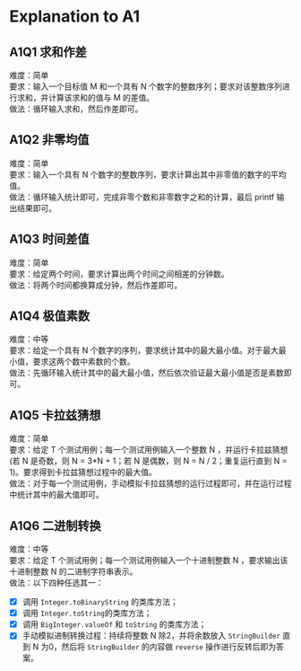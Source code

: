 # Explanation to A1   

## A1Q1 求和作差
难度：简单     
要求：输入一个目标值 M 和一个具有 N 个数字的整数序列；要求对该整数序列进行求和，并计算该求和的值与 M 的差值。      
做法：循环输入求和，然后作差即可。      

## A1Q2 非零均值
难度：简单     
要求：输入一个具有 N 个数字的整数序列，要求计算出其中非零值的数字的平均值。       
做法：循环输入统计即可，完成非零个数和非零数字之和的计算，最后 printf 输出结果即可。

## A1Q3 时间差值
难度：简单     
要求：给定两个时间，要求计算出两个时间之间相差的分钟数。     
做法：将两个时间都换算成分钟，然后作差即可。

## A1Q4 极值素数
难度：中等    
要求：给定一个具有 N 个数字的序列，要求统计其中的最大最小值。对于最大最小值，要求这两个数中素数的个数。    
做法：先循环输入统计其中的最大最小值，然后依次验证最大最小值是否是素数即可。

## A1Q5 卡拉兹猜想
难度：简单     
要求：给定 T 个测试用例；每一个测试用例输入一个整数 N ，并运行卡拉兹猜想(若 N 是奇数，则 N = 3*N + 1；若 N 是偶数，则 N = N / 2；重复运行直到 N = 1)。要求得到卡拉兹猜想过程中的最大值。    
做法：对于每一个测试用例，手动模拟卡拉兹猜想的运行过程即可，并在运行过程中统计其中的最大值即可。

## A1Q6 二进制转换
难度：中等      
要求：给定 T 个测试用例；每一个测试用例输入一个十进制整数 N ，要求输出该十进制整数 N 的二进制字符串表示。     
做法：以下四种任选其一：  
    
- [X] 调用 ```Integer.toBinaryString``` 的类库方法；      
- [X] 调用 ```Integer.toString```的类库方法；   
- [X] 调用 ```BigInteger.valueOf``` 和 ```toString```  的类库方法；      
- [X] 手动模拟进制转换过程：持续将整数 N 除2，并将余数放入 ```StringBuilder``` 直到 N 为0，然后将 ```StringBuilder``` 的内容做 ```reverse``` 操作进行反转后即为答案。
